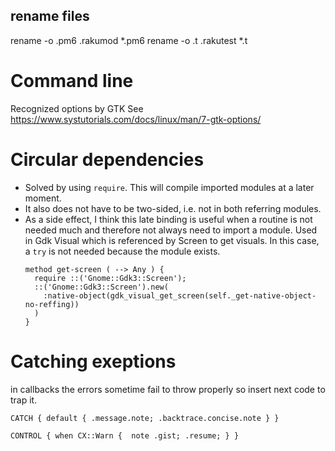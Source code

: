 
## rename files
rename -o .pm6 .rakumod *.pm6
rename -o .t .rakutest *.t

# Command line
Recognized options by GTK
See https://www.systutorials.com/docs/linux/man/7-gtk-options/

# Circular dependencies
* Solved by using `require`. This will compile imported modules at a later moment.
* It also does not have to be two-sided, i.e. not in both referring modules.
* As a side effect, I think this late binding is useful when a routine is not needed much and therefore not always need to import a module. Used in Gdk Visual which is referenced by Screen to get visuals. In this case, a `try` is not needed because the module exists.
  ```
  method get-screen ( --> Any ) {
    require ::('Gnome::Gdk3::Screen');
    ::('Gnome::Gdk3::Screen').new(
      :native-object(gdk_visual_get_screen(self._get-native-object-no-reffing))
    )
  }
  ```
# Catching exeptions
in callbacks the errors sometime fail to throw properly so insert next code to
trap it.
```
CATCH { default { .message.note; .backtrace.concise.note } }
```

```
CONTROL { when CX::Warn {  note .gist; .resume; } }
```
